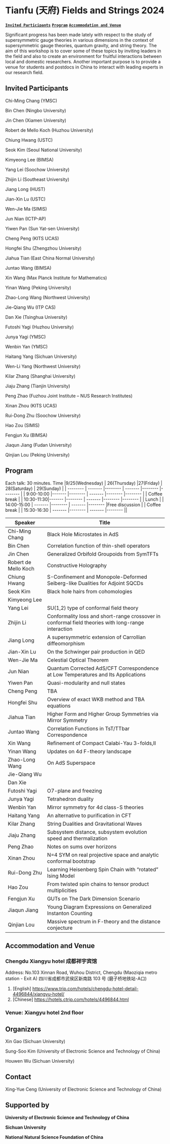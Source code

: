 # Tianfu (天府) Fields and Strings 2024
**[`Invited Participants`](#Invited-Participants)**   **[`Program`](#Program)**   **[`Accommodation and Venue`](#Accommodation-and-Venue)**

Significant progress has been made lately with respect to the study of supersymmetric gauge theories in various dimensions in the context of supersymmetric gauge theories, quantum gravity, and string theory. The aim of this workshop is to cover some of these topics by inviting leaders in the field and also to create an environment for fruitful interactions between local and domestic researchers. Another important purpose is to provide a venue for students and postdocs in China to interact with leading experts in our research field.


## Invited Participants
Chi-Ming Chang (YMSC)

Bin Chen (Ningbo University)

Jin Chen (Xiamen University)

Robert de Mello Koch (Huzhou University) 

Chiung Hwang (USTC)

Seok Kim (Seoul National University)

Kimyeong Lee (BIMSA)

Yang Lei (Soochow University)

Zhijin Li (Southeast University)

Jiang Long (HUST)

Jian-Xin Lu (USTC)

Wen-Jie Ma (SIMIS)

Jun Nian (ICTP-AP)

Yiwen Pan (Sun Yat-sen University) 

Cheng Peng (KITS UCAS)

Hongfei Shu (Zhengzhou University)

Jiahua Tian (East China Normal University)

Juntao Wang (BIMSA)

Xin Wang (Max Planck Institute for Mathematics)

Yinan Wang (Peking University)

Zhao-Long Wang (Northwest University)

Jie-Qiang Wu (ITP CAS)

Dan Xie (Tsinghua University)

Futoshi Yagi (Huzhou University)

Junya Yagi (YMSC)

Wenbin Yan (YMSC)

Haitang Yang (Sichuan University)

Wen-Li Yang (Northwest University) 

Kilar Zhang (Shanghai University)

Jiaju Zhang (Tianjin University)

Peng Zhao  (Fuzhou Joint Institute – NUS Research Institutes)

Xinan Zhou (KITS UCAS)

Rui-Dong Zhu (Soochow University)

Hao Zou (SIMIS)

Fengjun Xu (BIMSA)

Jiaqun Jiang (Fudan University)

Qinjian Lou (Peking University)


## Program
Each talk: 30 minutes.
 Time |9/25(Wednesday)   | 26(Thursday) |27(Friday)   | 28(Saturday) | 29(Sunday) |
| -------- | ------- |-------- | ------- |-------- |-------- |
| 9:00-10:00  |-------     |-------- | ------- |-------- |-------- |
|     Coffee break |
| 10:30-11:30|-------  |-------- | ------- |-------- |-------- |
|    Lunch |
| 14:00-15:00 | -------    |-------- | ------- |-------- |Free discussion |
|    Coffee break |
| 15:30-16:30 |  -------   |-------- | ------- |-------- ||


 Speaker |Title|
 | -------- | ------- |
|Chi-Ming Chang|Black Hole Microstates in AdS|
|Bin Chen|Correlation function of thin-shell operators|
|Jin Chen|Generalized Orbifold Groupoids from SymTFTs|
|Robert de Mello Koch| Constructive Holography|
|Chiung Hwang|S-Confinement and Monopole-Deformed Seiberg-like Dualities for Adjoint SQCDs|
|Seok Kim| Black hole hairs from cohomologies|
|Kimyeong Lee||
|Yang Lei|SU(1,2) type of conformal field theory|
|Zhijin Li|Conformality loss and short-range crossover in conformal field theories with long-range interaction |
|Jiang Long|A supersymmetric extension of Carrollian diffeomorphism|
|Jian-Xin Lu|On the Schwinger pair production in QED|
|Wen-Jie Ma|Celestial Optical Theorem|
|Jun Nian|Quantum Corrected AdS/CFT Correspondence at Low Temperatures and Its Applications|
|Yiwen Pan|Quasi-modularity and null states|
|Cheng Peng|TBA|
|Hongfei Shu|Overview of exact WKB method and TBA equations|
|Jiahua Tian|Higher Form and Higher Group Symmetries via Mirror Symmetry|
|Juntao Wang|Correlation Functions in TsT/TTbar Correspondence|
|Xin Wang|Refinement of Compact Calabi-Yau 3-folds,II|
|Yinan Wang|Updates on 4d F-theory landscape|
|Zhao-Long Wang|On AdS Superspace|
|Jie-Qiang Wu||
|Dan Xie||
|Futoshi Yagi|O7-plane and freezing|
|Junya Yagi|Tetrahedron duality|
|Wenbin Yan|Mirror symmetry for 4d class-S theories|
|Haitang Yang|An alternative to purification in CFT|
|Kilar Zhang|String Dualities and Gravitational Waves|
|Jiaju Zhang|Subsystem distance, subsystem evolution speed and thermalization|
|Peng Zhao|Notes on sums over horizons|
|Xinan Zhou|N=4 SYM on real projective space and analytic conformal bootstrap|
|Rui-Dong Zhu|Learning Heisenberg Spin Chain with “rotated” Ising Model|
|Hao Zou|From twisted spin chains to tensor product multiplicities|
|Fengjun Xu| GUTs on The Dark Dimension Scenario|
|Jiaqun Jiang|Young Diagram Expressions on Generalized Instanton Counting |
|Qinjian Lou|Massive spectrum in F-theory and the distance conjecture |


## Accommodation and Venue
### Chengdu Xiangyu hotel 成都祥宇宾馆
  
  Address: No.103 Xinnan Road, Wuhou District, Chengdu (Maoziqia metro station - Exit A) 四川省成都市武侯区新南路 103 号	 (磨子桥地铁站-A口)
  
  1. [English] https://www.trip.com/hotels/chengdu-hotel-detail-4496844/xiangyu-hotel/
  1. [Chinese] https://hotels.ctrip.com/hotels/4496844.html

### Venue: Xiangyu hotel 2nd floor

##  Organizers 
Xin Gao (Sichuan University)

Sung-Soo Kim (University of Electronic Science and Technology of China)

Houwen Wu (Sichuan University)

## Contact
Xing-Yue Ceng (University of Electronic Science and Technology of China)

## Supported by
**University of Electronic Science and Technology of China**

**Sichuan University**

**National Natural Science Foundation of China**
